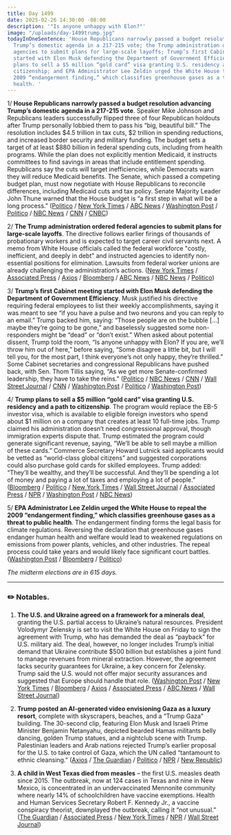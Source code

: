 ```yaml
---
title: Day 1499
date: 2025-02-26 14:30:00 -08:00
description: '"Is anyone unhappy with Elon?"'
image: "/uploads/day-1499trump.jpg"
todayInOneSentence: 'House Republicans narrowly passed a budget resolution advancing
  Trump’s domestic agenda in a 217-215 vote; the Trump administration ordered federal
  agencies to submit plans for large-scale layoffs; Trump’s first Cabinet meeting
  started with Elon Musk defending the Department of Government Efficiency; Trump
  plans to sell a $5 million “gold card” visa granting U.S. residency and a path to
  citizenship; and EPA Administrator Lee Zeldin urged the White House to repeal the
  2009 “endangerment finding,” which classifies greenhouse gases as a threat to public
  health. '
---
```


1/ **House Republicans narrowly passed a budget resolution advancing Trump’s domestic agenda in a 217-215 vote**. Speaker Mike Johnson and Republicans leaders successfully flipped three of four Republican holdouts after Trump personally lobbied them to pass his “big, beautiful bill.” The resolution includes $4.5 trillion in tax cuts, $2 trillion in spending reductions, and increased border security and military funding. The budget sets a target of at least $880 billion in federal spending cuts, including from health programs. While the plan does not explicitly mention Medicaid, it instructs committees to find savings in areas that include entitlement spending. Republicans say the cuts will target inefficiencies, while Democrats warn they will reduce Medicaid benefits. The Senate, which passed a competing budget plan, must now negotiate with House Republicans to reconcile differences, including Medicaid cuts and tax policy. Senate Majority Leader John Thune warned that the House budget is “a first step in what will be a long process.” ([Politico](https://www.politico.com/news/2025/02/25/house-budget-republican-agenda-00206125) / [New York Times](https://www.nytimes.com/2025/02/25/us/politics/mike-johnson-budget-resolution-vote.html) / [ABC News](https://abcnews.go.com/Politics/budget-vote-jeopardy-johnson-plays-republican-whack-mole/story?id=119166111) / [Washington Post](https://www.washingtonpost.com/business/2025/02/25/johnson-reconciliation-trump/) / [Politico](https://www.politico.com/news/2025/02/26/senate-republicans-reject-house-budget-00206244) / [NBC News](https://www.nbcnews.com/politics/congress/house-budget-vote-speaker-johnson-trump-agenda-rcna193626) / [CNN](https://www.cnn.com/2025/02/25/politics/house-gop-budget-trump-agenda/index.html) / [CNBC](https://www.cnbc.com/2025/02/25/house-republicans-advance-trumps-tax-cut-plan.html))

2/ **The Trump administration ordered federal agencies to submit plans for large-scale layoffs**. The directive follows earlier firings of thousands of probationary workers and is expected to target career civil servants next. A memo from White House officials called the federal workforce "costly, inefficient, and deeply in debt" and instructed agencies to identify non-essential positions for elimination. Lawsuits from federal worker unions are already challenging the administration’s actions. ([New York Times](https://www.nytimes.com/2025/02/25/us/politics/trump-musk-doge-cuts-federal-workers.html) / [Associated Press](https://apnews.com/article/trump-elon-musk-federal-workers-layoffs-d295d4bb2cdd5023c27d9cb03754e81b) / [Axios](https://www.axios.com/2025/02/26/trump-doge-rif-government-worker-layoffs) / [Bloomberg](https://www.bloomberg.com/news/articles/2025-02-26/white-house-orders-agencies-to-prepare-large-scale-staff-cuts) / [ABC News](https://abcnews.go.com/Politics/white-house-formally-instructs-agencies-prepare-large-scale/story?id=119213487) / [NBC News](https://www.nbcnews.com/politics/white-house/trump-administration-tells-federal-agencies-make-plans-large-scale-lay-rcna193850) / [Politico](https://www.politico.com/news/2025/02/26/trump-administration-federal-agencies-mass-layoffs-00206222))

3/ **Trump’s first Cabinet meeting started with Elon Musk defending the Department of Government Efficiency**. Musk justified his directive requiring federal employees to list their weekly accomplishments, saying it was meant to see “if you have a pulse and two neurons and you can reply to an email.” Trump backed him, saying: “Those people are on the bubble [...] maybe they’re going to be gone,” and baselessly suggested some non-responders might be “dead” or “don’t exist.” When asked about potential dissent, Trump told the room, “Is anyone unhappy with Elon? If you are, we’ll throw him out of here,” before saying, “Some disagree a little bit, but I will tell you, for the most part, I think everyone’s not only happy, they’re thrilled.” Some Cabinet secretaries and congressional Republicans have pushed back, with Sen. Thom Tillis saying, “As we get more Senate-confirmed leadership, they have to take the reins.” ([Politico](https://www.politico.com/news/2025/02/26/musk-cabinet-trump-applause-00206245) / [NBC News](https://www.nbcnews.com/politics/trump-administration/trump-elon-musk-dominate-first-cabinet-meeting-rcna193836) / [CNN](https://www.cnn.com/2025/02/26/politics/trump-cabinet-meeting/index.html) / [Wall Street Journal](https://www.wsj.com/politics/policy/trump-to-cabinet-youre-out-if-youre-unhappy-with-musk-c648eee0) / [CNN](https://www.cnn.com/politics/live-news/trump-administration-news-02-26-25) / [Washington Post](https://www.washingtonpost.com/business/2025/02/25/elon-musk-doge-trump-administration-workers/) / [Politico](https://www.politico.com/news/2025/02/25/congressional-republicans-elon-musk-00206135) / [Washington Post](https://www.washingtonpost.com/politics/2025/02/25/doge-gop-lawmakers-concerns-musk/))

4/ **Trump plans to sell a $5 million “gold card” visa granting U.S. residency and a path to citizenship**. The program would replace the EB-5 investor visa, which is available to eligible foreign investors who spend about $1 million on a company that creates at least 10 full-time jobs. Trump claimed his administration doesn’t need congressional approval, though immigration experts dispute that. Trump estimated the program could generate significant revenue, saying, “We’ll be able to sell maybe a million of these cards.” Commerce Secretary Howard Lutnick said applicants would be vetted as “world-class global citizens” and suggested corporations could also purchase gold cards for skilled employees. Trump added: “They’ll be wealthy, and they’ll be successful. And they’ll be spending a lot of money and paying a lot of taxes and employing a lot of people.” ([Bloomberg](https://www.bloomberg.com/news/articles/2025-02-25/trump-to-launch-gold-card-visa-program-for-wealthy-investors) / [Politico](https://www.politico.com/news/2025/02/25/trump-floats-gold-card-grant-residency-wealthy-foreigners-00206116) / [New York Times](https://www.nytimes.com/2025/02/25/us/politics/trump-gold-card-immigration.html) / [Wall Street Journal](https://www.wsj.com/politics/policy/trump-proposes-5-million-gold-card-that-would-grant-u-s-residency-a639aa17) / [Associated Press](https://apnews.com/article/investor-visas-trump-immigration-eb5-gold-cards-cdb943dd1633bc234bb715fa20914e05) / [NPR](https://www.npr.org/2025/02/25/nx-s1-5308649/trump-green-card-gold-card-immigration) / [Washington Post](https://www.washingtonpost.com/immigration/2025/02/25/trump-gold-cards-wealthy-immigrants-united-states/) / [NBC News](https://www.nbcnews.com/news/latino/trump-gold-cards-visas-foreign-investors-rcna193811))

5/ **EPA Administrator Lee Zeldin urged the White House to repeal the 2009 “endangerment finding,” which classifies greenhouse gases as a threat to public health**. The endangerment finding forms the legal basis for climate regulations. Reversing the declaration that greenhouse gases endanger human health and welfare would lead to weakened regulations on emissions from power plants, vehicles, and other industries. The repeal process could take years and would likely face significant court battles. ([Washington Post](https://www.washingtonpost.com/climate-environment/2025/02/26/epa-endangerment-finding-trump-climate/) / [Bloomberg](https://www.bloomberg.com/news/articles/2025-02-26/trump-s-epa-plots-single-strike-against-us-climate-change-rules) / [Politico](https://www.politico.com/news/2025/02/26/epa-greenhouse-gases-00204866))

*The midterm elections are in 615 days.*

---

### ✏️ Notables.

1. **The U.S. and Ukraine agreed on a framework for a minerals deal**, granting the U.S. partial access to Ukraine’s natural resources. President Volodymyr Zelensky is set to visit the White House on Friday to sign the agreement with Trump, who has demanded the deal as “payback” for U.S. military aid. The deal, however, no longer includes Trump’s initial demand that Ukraine contribute $500 billion but establishes a joint fund to manage revenues from mineral extraction. However, the agreement lacks security guarantees for Ukraine, a key concern for Zelensky. Trump said the U.S. would not offer major security assurances and suggested that Europe should handle that role. ([Washington Post](https://www.washingtonpost.com/politics/2025/02/25/ukraine-minerals-deal-trump-zelensky/) / [New York Times](https://www.nytimes.com/2025/02/25/world/europe/ukraine-minerals-deal.html) / [Bloomberg](https://www.bloomberg.com/news/articles/2025-02-25/ukraine-said-to-agree-with-us-on-terms-for-minerals-deal) / [Axios](https://www.axios.com/2025/02/26/trump-zelensky-visit-minerals-deal) / [Associated Press](https://apnews.com/article/russia-ukraine-war-trump-economic-deal-faf1ff881802c923370053e539ec26e4) / [ABC News](https://abcnews.go.com/International/ukrainian-official-suggests-us-mineral-deal-terms-improved/story?id=119199649) / [Wall Street Journal](https://www.wsj.com/world/zelensky-says-details-of-u-s-deal-for-resources-still-need-to-be-worked-out-aa763dab))

2. **Trump posted an AI-generated video envisioning Gaza as a luxury resort**, complete with skyscrapers, beaches, and a “Trump Gaza” building. The 30-second clip, featuring Elon Musk and Israeli Prime Minister Benjamin Netanyahu, depicted bearded Hamas militants belly dancing, golden Trump statues, and a nightclub scene with Trump. Palestinian leaders and Arab nations rejected Trump’s earlier proposal for the U.S. to take control of Gaza, which the UN called “tantamount to ethnic cleansing.” ([Axios](https://www.axios.com/2025/02/26/trump-gaza-ai-video-israel-hamas-war) / [The Guardian](https://www.theguardian.com/us-news/2025/feb/26/backlash-trump-shares-ai-created-video-reimagined-gaza) / [Politico](https://www.politico.eu/article/donald-trump-posts-gaza-riviera-ai-video-sunbathing-benjamin-netanyahu/) / [NPR](https://www.npr.org/2025/02/26/nx-s1-5309695/trump-gaza-video) / [New Republic](https://newrepublic.com/post/191949/mike-johnson-budget-reconciliation-cut-medicaid))

3. **A child in West Texas died from measles** – the first U.S. measles death since 2015. The outbreak, now at 124 cases in Texas and nine in New Mexico, is concentrated in an undervaccinated Mennonite community where nearly 14% of schoolchildren have vaccine exemptions. Health and Human Services Secretary Robert F. Kennedy Jr., a vaccine conspiracy theorist, downplayed the outbreak, calling it “not unusual.” ([The Guardian](https://www.theguardian.com/us-news/2025/feb/26/texas-measles-outbreak-cases) / [Associated Press](https://apnews.com/article/measles-outbreak-west-texas-death-rfk-41adc66641e4a56ce2b2677480031ab9) / [New York Times](https://www.nytimes.com/2025/02/26/us/texas-measles-outbreak-death.html) / [NPR](https://www.npr.org/sections/shots-health-news/2025/02/26/nx-s1-5309800/texas-measles-child-death-vaccination) / [Wall Street Journal](https://www.wsj.com/health/measles-death-texas-outbreak-963e33a0))

